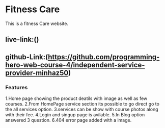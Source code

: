 # Fitness Care

This is a fitness Care website.

## live-link:()

## github-Link:(https://github.com/programming-hero-web-course-4/independent-service-provider-minhaz50)

### Features

1.Home page showing the product deatils with image as well as few courses.
2.From HomePage service section its possible to go direct go to the all services option.
3.services can be show with course photos along with their fee.
4.Login and singup page is avilable.
5.In Blog option answered 3 question.
6.404 error page added with a image.
